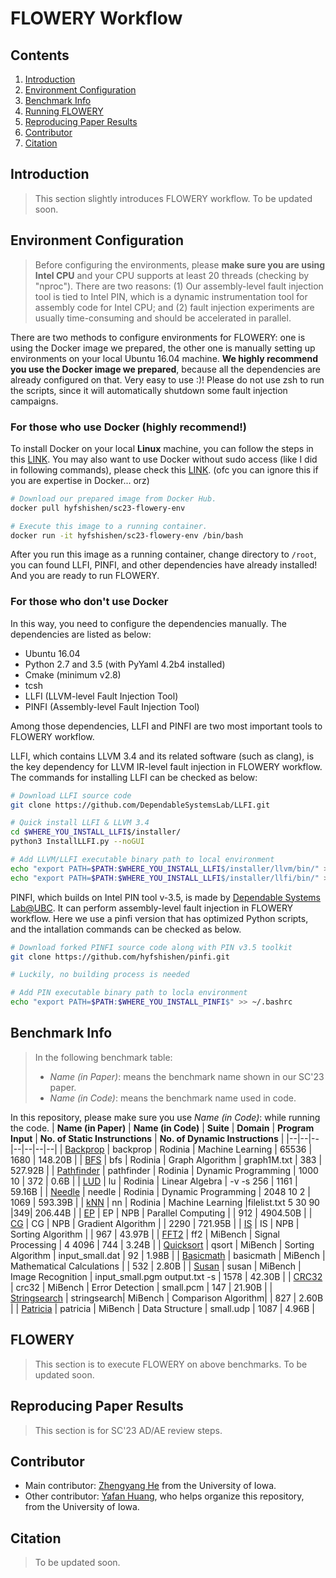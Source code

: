 # FLOWERY Workflow

## Contents
1. [Introduction](#introduction)
2. [Environment Configuration](#environment-configuration)
3. [Benchmark Info](#benchmark-info)
3. [Running FLOWERY](#flowery)
4. [Reproducing Paper Results](#reproducing-paper-results)
5. [Contributor](#contributor)
6. [Citation](#citation)

## Introduction
> This section slightly introduces FLOWERY workflow. To be updated soon.

## Environment Configuration
> Before configuring the environments, please **make sure you are using Intel CPU** and your CPU supports at least 20 threads (checking by "nproc"). There are two reasons: (1) Our assembly-level fault injection tool is tied to Intel PIN, which is a dynamic instrumentation tool for assembly code for Intel CPU; and (2)  fault injection experiments are usually time-consuming and should be accelerated in parallel.

There are two methods to configure environments for FLOWERY: one is using the Docker image we prepared, the other one is manually setting up environments on your local Ubuntu 16.04 machine. **We highly recommend you use the Docker image we prepared**, because all the dependencies are already configured on that. Very easy to use :)! Please do not use zsh to run the scripts, since it will automatically shutdown some fault injection campaigns.

### For those who use Docker (highly recommend!)
To install Docker on your local **Linux** machine, you can follow the steps in this [LINK](https://docs.docker.com/engine/install/ubuntu/). You may also want to use Docker without sudo access (like I did in following commands), please check this [LINK](https://docs.docker.com/engine/install/linux-postinstall/). (ofc you can ignore this if you are expertise in Docker... orz)
```bash
# Download our prepared image from Docker Hub.
docker pull hyfshishen/sc23-flowery-env

# Execute this image to a running container.
docker run -it hyfshishen/sc23-flowery-env /bin/bash
```
After you run this image as a running container, change directory to ```/root```, you can found LLFI, PINFI, and other dependencies have already installed! And you are ready to run FLOWERY.

### For those who don't use Docker
In this way, you need to configure the dependencies manually. The dependencies are listed as below:
- Ubuntu 16.04
- Python 2.7 and 3.5 (with PyYaml 4.2b4 installed)
- Cmake (minimum v2.8)
- tcsh
- LLFI (LLVM-level Fault Injection Tool)
- PINFI (Assembly-level Fault Injection Tool)

Among those dependencies, LLFI and PINFI are two most important tools to FLOWERY workflow.

LLFI, which contains LLVM 3.4 and its related software (such as clang), is the key dependency for LLVM IR-level fault injection in FLOWERY workflow.
The commands for installing LLFI can be checked as below:
```bash
# Download LLFI source code
git clone https://github.com/DependableSystemsLab/LLFI.git

# Quick install LLFI & LLVM 3.4
cd $WHERE_YOU_INSTALL_LLFI$/installer/
python3 InstallLLFI.py --noGUI

# Add LLVM/LLFI executable binary path to local environment
echo "export PATH=$PATH:$WHERE_YOU_INSTALL_LLFI$/installer/llvm/bin/" >> ~/.bashrc
echo "export PATH=$PATH:$WHERE_YOU_INSTALL_LLFI$/installer/llfi/bin/" >> ~/.bashrc
```

PINFI, which builds on Intel PIN tool v-3.5, is made by [Dependable Systems Lab@UBC](https://blogs.ubc.ca/dependablesystemslab/).
It can perform assembly-level fault injection in FLOWERY workflow.
Here we use a pinfi version that has optimized Python scripts, and the intallation commands can be checked as below.
```bash
# Download forked PINFI source code along with PIN v3.5 toolkit
git clone https://github.com/hyfshishen/pinfi.git

# Luckily, no building process is needed

# Add PIN executable binary path to locla environment
echo "export PATH=$PATH:$WHERE_YOU_INSTALL_PINFI$" >> ~/.bashrc
```

## Benchmark Info
> In the following benchmark table:
>- *Name (in Paper)*: means the benchmark name shown in our SC'23 paper.
>- *Name (in Code)*: means the benchmark name used in code.

In this repository, please make sure you use *Name (in Code)*: while running the code.
| **Name (in Paper)**  | **Name (in Code)** | **Suite** | **Domain** | **Program Input** | **No. of Static Instrunctions** | **No. of Dynamic Instructions** |
|--|--|--|--|--|--|--|
| [Backprop](https://github.com/JuliaParallel/rodinia/tree/master/openmp/backprop)      | backprop    | Rodinia  | Machine Learning    | 65536            | 1680 | 148.20B  |
| [BFS](https://github.com/JuliaParallel/rodinia/tree/master/openmp/bfs)                | bfs         | Rodinia  | Graph Algorithm     | graph1M.txt      | 383  | 527.92B  |
| [Pathfinder](https://github.com/JuliaParallel/rodinia/tree/master/openmp/pathfinder)  | pathfinder  | Rodinia  | Dynamic Programming | 1000 10          | 372  | 0.6B     |
| [LUD](https://github.com/JuliaParallel/rodinia/tree/master/openmp/lud)                | lu          | Rodinia  | Linear Algebra      | -v -s 256        | 1161 | 59.16B   |
| [Needle](https://github.com/JuliaParallel/rodinia/tree/master/openmp/nw)              | needle      | Rodinia  | Dynamic Programming | 2048 10 2        | 1069 | 593.39B  |
| [kNN](https://github.com/JuliaParallel/rodinia/tree/master/openmp/nn)                 | nn          | Rodinia  | Machine Learning    |filelist.txt 5 30 90 |349| 206.44B  |
| [EP](https://www.nas.nasa.gov/software/npb.html)                                      | EP          | NPB      | Parallel Computing  |                  | 912  | 4904.50B |
| [CG](https://www.nas.nasa.gov/software/npb.html)                                      | CG          | NPB      | Gradient Algorithm  |                  | 2290 | 721.95B  |
| [IS](https://www.nas.nasa.gov/software/npb.html)                                      | IS          | NPB      | Sorting Algorithm   |                  | 967  | 43.97B   |
| [FFT2](https://github.com/embecosm/mibench/tree/master/telecomm/FFT)                  | ff2         | MiBench  | Signal Processing   | 4 4096           | 744  | 3.24B    |
| [Quicksort](https://github.com/embecosm/mibench/tree/master/automotive/qsort)         | qsort       | MiBench  | Sorting Algorithm   | input_small.dat  | 92   | 1.98B    |
| [Basicmath](https://github.com/embecosm/mibench/tree/master/automotive/basicmath)     | basicmath   | MiBench  | Mathematical Calculations  |           | 532  | 2.80B    |
| [Susan](https://github.com/embecosm/mibench/tree/master/automotive/susan)             | susan       | MiBench  | Image Recognition   | input_small.pgm output.txt -s | 1578 | 42.30B |
| [CRC32](https://github.com/embecosm/mibench/tree/master/telecomm/CRC32)               | crc32       | MiBench  | Error Detection     | small.pcm        | 147  | 21.90B   |
| [Stringsearch](https://github.com/embecosm/mibench/tree/master/office/stringsearch)   | stringsearch| MiBench  | Comparison Algorithm|                  | 827  | 2.60B    |
| [Patricia](https://github.com/embecosm/mibench/tree/master/network/patricia)          | patricia    | MiBench  | Data Structure      | small.udp        | 1087 | 4.96B    |

## FLOWERY
> This section is to execute FLOWERY on above benchmarks. To be updated soon.

## Reproducing Paper Results
> This section is for SC'23 AD/AE review steps.

## Contributor
- Main contributor: [Zhengyang He]() from the University of Iowa.
- Other contributor: [Yafan Huang](https://hyfshishen.github.io/), who helps organize this repository, from the University of Iowa.

## Citation
> To be updated soon.
